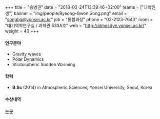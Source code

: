 +++
title = "송병권"
date = "2018-03-24T13:39:46+02:00"
teams = ["대학원생"]
banner = "img/people/Byeong-Gwon Song.png"
email = "songbg@yonsei.ac.kr"
job = "통합과정"
phone = "02-2123-7643"
room = "대기역학연구실 / 과학관 533A호"
web = "http://atmosdyn.yonsei.ac.kr/"
weight = 40
+++

#### 연구분야
+ Gravity waves
+ Polar Dynamics
+ Stratospheric Sudden Warming

#### 학력
 + **B.Sc** (2014) in Atmospheric Sciences, Yonsei University, Seoul, Korea

#### 수상내역


#### 논문
